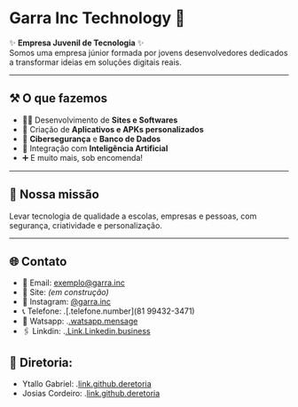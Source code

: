 # Garra Inc Technology 🚀

✨ **Empresa Juvenil de Tecnologia** ✨  
Somos uma empresa júnior formada por jovens desenvolvedores dedicados a transformar ideias em soluções digitais reais.

---

## ⚒️ O que fazemos

- 🧑‍💻 Desenvolvimento de **Sites e Softwares**
- 📱 Criação de **Aplicativos e APKs personalizados**
- 🔐 **Cibersegurança** e **Banco de Dados**
- 🧠 Integração com **Inteligência Artificial**
- ➕ E muito mais, sob encomenda!

---

## 🎯 Nossa missão
Levar tecnologia de qualidade a escolas, empresas e pessoas, com segurança, criatividade e personalização.

---

## 🌐 Contato
- 📧 Email: [exemplo@garra.inc](mailto:garras599@gmail.com)  
- 🔗 Site: *(em construção)*
- 📱 Instagram: [@garra.inc](https://instagram.com/garra_inc_technology)
- 📞 Telefone: .[.telefone.number](81 99432-3471)
- 📨 Watsapp: .[.watsapp.mensage](https://wa.me/5581996656393)
- 🖇️ Linkdin: .[.Link.Linkedin.business](https://linkedin/exemple)

## 💼 Diretoria:
- Ytallo Gabriel: .[link.github.deretoria](https://github.com/NexusStealth)
- Josias Cordeiro: .[link.github.deretoria](https://github.com/josiascordeiro)
